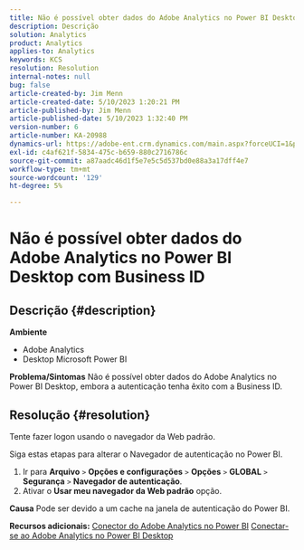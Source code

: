 ```yaml
---
title: Não é possível obter dados do Adobe Analytics no Power BI Desktop com Business ID
description: Descrição
solution: Analytics
product: Analytics
applies-to: Analytics
keywords: KCS
resolution: Resolution
internal-notes: null
bug: false
article-created-by: Jim Menn
article-created-date: 5/10/2023 1:20:21 PM
article-published-by: Jim Menn
article-published-date: 5/10/2023 1:32:40 PM
version-number: 6
article-number: KA-20988
dynamics-url: https://adobe-ent.crm.dynamics.com/main.aspx?forceUCI=1&pagetype=entityrecord&etn=knowledgearticle&id=0153d469-35ef-ed11-8849-6045bd006295
exl-id: c4af621f-5834-475c-b659-880c2716786c
source-git-commit: a87aadc46d1f5e7e5c5d537bd0e88a3a17dff4e7
workflow-type: tm+mt
source-wordcount: '129'
ht-degree: 5%

---
```


# Não é possível obter dados do Adobe Analytics no Power BI Desktop com Business ID

## Descrição {#description}


<b>Ambiente</b>

- Adobe Analytics
- Desktop Microsoft Power BI




<b>Problema/Sintomas</b>
Não é possível obter dados do Adobe Analytics no Power BI Desktop, embora a autenticação tenha êxito com a Business ID.


## Resolução {#resolution}


Tente fazer logon usando o navegador da Web padrão.

Siga estas etapas para alterar o Navegador de autenticação no Power BI.

1. Ir para <b>Arquivo</b> `>`  <b>Opções e configurações</b> `>`  <b>Opções</b> `>`  <b>GLOBAL</b> `>`  <b>Segurança</b> `>`  <b>Navegador de autenticação</b>.
2. Ativar o <b>Usar meu navegador da Web padrão</b> opção.


<b>Causa</b>
Pode ser devido a um cache na janela de autenticação do Power BI.

<b>Recursos adicionais:</b>
[Conector do Adobe Analytics no Power BI](https://experienceleague.adobe.com/docs/analytics-learn/tutorials/integrations/power-bi/adobe-analytics-connector-in-power-bi.html?lang=en)
[Conectar-se ao Adobe Analytics no Power BI Desktop](https://learn.microsoft.com/en-us/power-bi/connect-data/desktop-connect-adobe-analytics)

